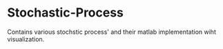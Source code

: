 # Stochastic-Process
Contains various stochstic process' and their matlab implementation wiht visualization.

